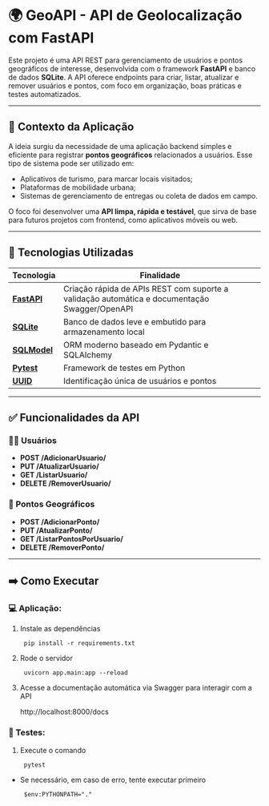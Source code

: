 # 🌍 GeoAPI - API de Geolocalização com FastAPI

Este projeto é uma API REST para gerenciamento de usuários e pontos geográficos de interesse, desenvolvida com o framework **FastAPI** e banco de dados **SQLite**. A API oferece endpoints para criar, listar, atualizar e remover usuários e pontos, com foco em organização, boas práticas e testes automatizados.

---

## 📌 Contexto da Aplicação

A ideia surgiu da necessidade de uma aplicação backend simples e eficiente para registrar **pontos geográficos** relacionados a usuários. Esse tipo de sistema pode ser utilizado em:

- Aplicativos de turismo, para marcar locais visitados;
- Plataformas de mobilidade urbana;
- Sistemas de gerenciamento de entregas ou coleta de dados em campo.

O foco foi desenvolver uma **API limpa, rápida e testável**, que sirva de base para futuros projetos com frontend, como aplicativos móveis ou web.

---

## 🚀 Tecnologias Utilizadas

| Tecnologia | Finalidade |
|------------|------------|
| [**FastAPI**](https://fastapi.tiangolo.com/) | Criação rápida de APIs REST com suporte a validação automática e documentação Swagger/OpenAPI |
| [**SQLite**](https://www.sqlite.org/index.html) | Banco de dados leve e embutido para armazenamento local |
| [**SQLModel**](https://sqlmodel.tiangolo.com/) | ORM moderno baseado em Pydantic e SQLAlchemy |
| [**Pytest**](https://docs.pytest.org/) | Framework de testes em Python |
| [**UUID**](https://docs.python.org/3/library/uuid.html) | Identificação única de usuários e pontos |

---

## ️✅ Funcionalidades da API 
### 🙍🏻 Usuários
- **POST /AdicionarUsuario/**
- **PUT /AtualizarUsuario/**
- **GET /ListarUsuario/**
- **DELETE /RemoverUsuario/**

### 🚩 Pontos Geográficos
- **POST /AdicionarPonto/**
- **PUT /AtualizarPonto/**
- **GET /ListarPontosPorUsuario/**
- **DELETE /RemoverPonto/**

---

## ➡️ Como Executar

### 💻 Aplicação:

1. Instale as dependências

    <code> pip install -r requirements.txt </code>


2. Rode o servidor

    <code> uvicorn app.main:app --reload </code>


3. Acesse a documentação automática via Swagger para interagir com a API

    http://localhost:8000/docs

### 🧪 Testes:

1.  Execute o comando

    <code> pytest </code>

- Se necessário, em caso de erro, tente executar primeiro

    <code> $env:PYTHONPATH="." </code>
